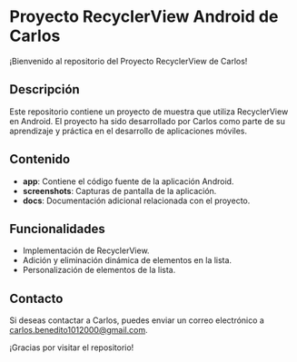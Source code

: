 # Proyecto RecyclerView Android de Carlos

¡Bienvenido al repositorio del Proyecto RecyclerView de Carlos!

## Descripción

Este repositorio contiene un proyecto de muestra que utiliza RecyclerView en Android. El proyecto ha sido desarrollado por Carlos como parte de su aprendizaje y práctica en el desarrollo de aplicaciones móviles.

## Contenido

- **app**: Contiene el código fuente de la aplicación Android.
- **screenshots**: Capturas de pantalla de la aplicación.
- **docs**: Documentación adicional relacionada con el proyecto.

## Funcionalidades

- Implementación de RecyclerView.
- Adición y eliminación dinámica de elementos en la lista.
- Personalización de elementos de la lista.

## Contacto

Si deseas contactar a Carlos, puedes enviar un correo electrónico a [carlos.benedito1012000@gmail.com](mailto:carlos.benedito1012000@gmail.com).

¡Gracias por visitar el repositorio!